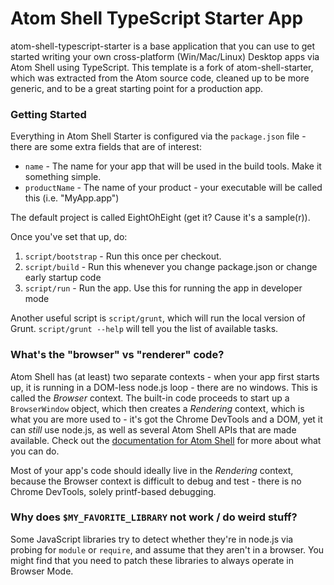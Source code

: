 # Atom Shell TypeScript Starter App

atom-shell-typescript-starter is a base application that you can use to get started writing your own cross-platform (Win/Mac/Linux) Desktop apps via Atom Shell using TypeScript. This template is a fork of atom-shell-starter, which was extracted from the Atom source code, cleaned up to be more generic, and to be a great starting point for a production app.

### Getting Started

Everything in Atom Shell Starter is configured via the `package.json` file - there are some extra fields that are of interest:

* `name` - The name for your app that will be used in the build tools. Make it something simple.
* `productName` - The name of your product - your executable will be called this (i.e. "MyApp.app")

The default project is called EightOhEight (get it? Cause it's a sample(r)).

Once you've set that up, do:

1. `script/bootstrap` - Run this once per checkout.
2. `script/build` - Run this whenever you change package.json or change early startup code
3. `script/run` - Run the app. Use this for running the app in developer mode

Another useful script is `script/grunt`, which will run the local version of Grunt. `script/grunt --help` will tell you the list of available tasks.

### What's the "browser" vs "renderer" code?

Atom Shell has (at least) two separate contexts - when your app first starts up, it is running in a DOM-less node.js loop - there are no windows. This is called the *Browser* context. The built-in code proceeds to start up a `BrowserWindow` object, which then creates a *Rendering* context, which is what you are more used to - it's got the Chrome DevTools and a DOM, yet it can *still* use node.js, as well as several Atom Shell APIs that are made available. Check out the [documentation for Atom Shell](https://github.com/atom/atom-shell/tree/master/docs/api) for more about what you can do.

Most of your app's code should ideally live in the *Rendering* context, because the Browser context is difficult to debug and test - there is no Chrome DevTools, solely printf-based debugging.

### Why does `$MY_FAVORITE_LIBRARY` not work / do weird stuff?

Some JavaScript libraries try to detect whether they're in node.js via probing for `module` or `require`, and assume that they aren't in a browser. You might find that you need to patch these libraries to always operate in Browser Mode.
